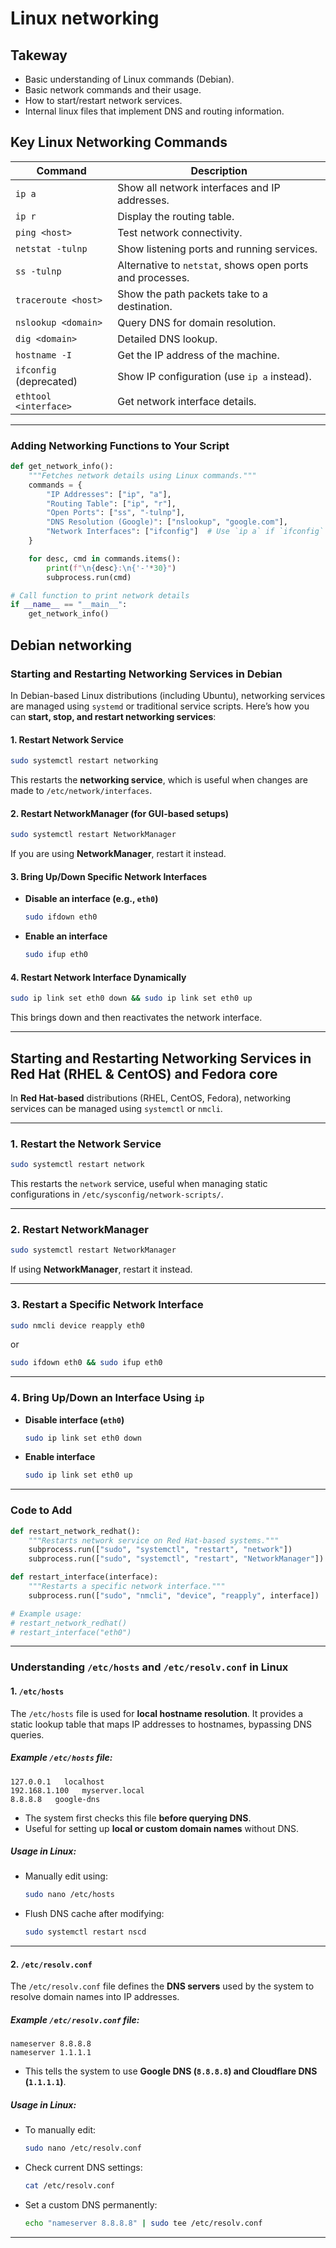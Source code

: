 # Linux networking

## Takeway

* Basic understanding of Linux commands (Debian).
* Basic network commands and their usage.
* How to start/restart network services.
* Internal linux files that implement DNS and routing information.

## **Key Linux Networking Commands**

| **Command** | **Description** |
|------------|----------------|
| `ip a` | Show all network interfaces and IP addresses. |
| `ip r` | Display the routing table. |
| `ping <host>` | Test network connectivity. |
| `netstat -tulnp` | Show listening ports and running services. |
| `ss -tulnp` | Alternative to `netstat`, shows open ports and processes. |
| `traceroute <host>` | Show the path packets take to a destination. |
| `nslookup <domain>` | Query DNS for domain resolution. |
| `dig <domain>` | Detailed DNS lookup. |
| `hostname -I` | Get the IP address of the machine. |
| `ifconfig` (deprecated) | Show IP configuration (use `ip a` instead). |
| `ethtool <interface>` | Get network interface details. |

---

### **Adding Networking Functions to Your Script**

```python
def get_network_info():
    """Fetches network details using Linux commands."""
    commands = {
        "IP Addresses": ["ip", "a"],
        "Routing Table": ["ip", "r"],
        "Open Ports": ["ss", "-tulnp"],
        "DNS Resolution (Google)": ["nslookup", "google.com"],
        "Network Interfaces": ["ifconfig"]  # Use `ip a` if `ifconfig` is unavailable
    }

    for desc, cmd in commands.items():
        print(f"\n{desc}:\n{'-'*30}")
        subprocess.run(cmd)

# Call function to print network details
if __name__ == "__main__":
    get_network_info()
```

## Debian networking

### **Starting and Restarting Networking Services in Debian**

In Debian-based Linux distributions (including Ubuntu), networking services are managed using `systemd` or traditional service scripts. Here’s how you can **start, stop, and restart networking services**:

#### **1. Restart Network Service**

```bash
sudo systemctl restart networking
```
This restarts the **networking service**, which is useful when changes are made to `/etc/network/interfaces`.

#### **2. Restart NetworkManager (for GUI-based setups)**

```bash
sudo systemctl restart NetworkManager
```

If you are using **NetworkManager**, restart it instead.

#### **3. Bring Up/Down Specific Network Interfaces**

- **Disable an interface (e.g., `eth0`)**  

  ```bash
  sudo ifdown eth0
  ```

- **Enable an interface**

  ```bash
  sudo ifup eth0
  ```

#### **4. Restart Network Interface Dynamically**

```bash
sudo ip link set eth0 down && sudo ip link set eth0 up
```

This brings down and then reactivates the network interface.

---

## **Starting and Restarting Networking Services in Red Hat (RHEL & CentOS) and Fedora core**

In **Red Hat-based** distributions (RHEL, CentOS, Fedora), networking services can be managed using `systemctl` or `nmcli`.

---

### **1. Restart the Network Service**

```bash
sudo systemctl restart network
```
This restarts the `network` service, useful when managing static configurations in `/etc/sysconfig/network-scripts/`.

---

### **2. Restart NetworkManager**

```bash
sudo systemctl restart NetworkManager
```

If using **NetworkManager**, restart it instead.

---

### **3. Restart a Specific Network Interface**

```bash
sudo nmcli device reapply eth0
```
or  
```bash
sudo ifdown eth0 && sudo ifup eth0
```
---

### **4. Bring Up/Down an Interface Using `ip`**
- **Disable interface (`eth0`)**
  ```bash
  sudo ip link set eth0 down
  ```
- **Enable interface**
  ```bash
  sudo ip link set eth0 up
  ```

---

### **Code to Add**

```python
def restart_network_redhat():
    """Restarts network service on Red Hat-based systems."""
    subprocess.run(["sudo", "systemctl", "restart", "network"])
    subprocess.run(["sudo", "systemctl", "restart", "NetworkManager"])

def restart_interface(interface):
    """Restarts a specific network interface."""
    subprocess.run(["sudo", "nmcli", "device", "reapply", interface])

# Example usage:
# restart_network_redhat()
# restart_interface("eth0")
```

---

### **Understanding `/etc/hosts` and `/etc/resolv.conf` in Linux**

#### **1. `/etc/hosts`**

The `/etc/hosts` file is used for **local hostname resolution**. It provides a static lookup table that maps IP addresses to hostnames, bypassing DNS queries.

##### **Example `/etc/hosts` file:**

```
127.0.0.1   localhost
192.168.1.100   myserver.local
8.8.8.8   google-dns
```

- The system first checks this file **before querying DNS**.
- Useful for setting up **local or custom domain names** without DNS.

##### **Usage in Linux:**

- Manually edit using:

  ```bash
  sudo nano /etc/hosts
  ```

- Flush DNS cache after modifying:

  ```bash
  sudo systemctl restart nscd
  ```

---

#### **2. `/etc/resolv.conf`**

The `/etc/resolv.conf` file defines the **DNS servers** used by the system to resolve domain names into IP addresses.

##### **Example `/etc/resolv.conf` file:**

```
nameserver 8.8.8.8
nameserver 1.1.1.1
```

- This tells the system to use **Google DNS (`8.8.8.8`) and Cloudflare DNS (`1.1.1.1`)**.

##### **Usage in Linux:**

- To manually edit:
  ```bash
  sudo nano /etc/resolv.conf
  ```

- Check current DNS settings:

  ```bash
  cat /etc/resolv.conf
  ```

- Set a custom DNS permanently:

  ```bash
  echo "nameserver 8.8.8.8" | sudo tee /etc/resolv.conf
  ```

---
